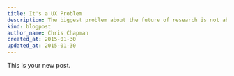 ```yaml
---
title: It's a UX Problem
description: The biggest problem about the future of research is not about data, but about user experience.
kind: blogpost
author_name: Chris Chapman
created_at: 2015-01-30
updated_at: 2015-01-30
---
```

This is your new post.
